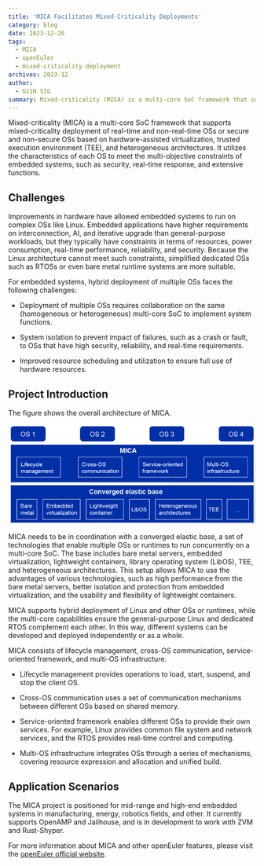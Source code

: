 ```yaml
---
title: 'MICA Facilitates Mixed-Criticality Deployments'
category: blog
date: 2023-12-26
tags:
  - MICA
  - openEuler
  - mixed-criticality deployment
archives: 2023-12
author:
  - G11N SIG
summary: Mixed-criticality (MICA) is a multi-core SoC framework that supports mixed-criticality deployment of real-time and non-real-time OSs or secure and non-secure OSs based on hardware-assisted virtualization, trusted execution environment (TEE), and heterogeneous architectures.
---
```


Mixed-criticality (MICA) is a multi-core SoC framework that supports mixed-criticality deployment of real-time and non-real-time OSs or secure and non-secure OSs based on hardware-assisted virtualization, trusted execution environment (TEE), and heterogeneous architectures. It utilizes the characteristics of each OS to meet the multi-objective constraints of embedded systems, such as security, real-time response, and extensive functions.

## Challenges

Improvements in hardware have allowed embedded systems to run on complex OSs like Linux. Embedded applications have higher requirements on interconnection, AI, and iterative upgrade than general-purpose workloads, but they typically have constraints in terms of resources, power consumption, real-time performance, reliability, and security. Because the Linux architecture cannot meet such constraints, simplified dedicated OSs such as RTOSs or even bare metal runtime systems are more suitable.

For embedded systems, hybrid deployment of multiple OSs faces the following challenges:

-	Deployment of multiple OSs requires collaboration on the same (homogeneous or heterogeneous) multi-core SoC to implement system functions.

-	System isolation to prevent impact of failures, such as a crash or fault, to OSs that have high security, reliability, and real-time requirements.

-	Improved resource scheduling and utilization to ensure full use of hardware resources.

## Project Introduction
The figure shows the overall architecture of MICA.

![](./image/image1.png)  

MICA needs to be in coordination with a converged elastic base, a set of technologies that enable multiple OSs or runtimes to run concurrently on a multi-core SoC. The base includes bare metal servers, embedded virtualization, lightweight containers, library operating system (LibOS), TEE, and heterogeneous architectures. This setup allows MICA to use the advantages of various technologies, such as high performance from the bare metal servers, better isolation and protection from embedded virtualization, and the usability and flexibility of lightweight containers.

MICA supports hybrid deployment of Linux and other OSs or runtimes, while the multi-core capabilities ensure the general-purpose Linux and dedicated RTOS complement each other. In this way, different systems can be developed and deployed independently or as a whole.

MICA consists of lifecycle management, cross-OS communication, service-oriented framework, and multi-OS infrastructure.

-	Lifecycle management provides operations to load, start, suspend, and stop the client OS.

-	Cross-OS communication uses a set of communication mechanisms between different OSs based on shared memory.

-	Service-oriented framework enables different OSs to provide their own services. For example, Linux provides common file system and network services, and the RTOS provides real-time control and computing.

-	Multi-OS infrastructure integrates OSs through a series of mechanisms, covering resource expression and allocation and unified build.

## Application Scenarios

The MICA project is positioned for mid-range and high-end embedded systems in manufacturing, energy, robotics fields, and other. It currently supports OpenAMP and Jailhouse, and is in development to work with ZVM and Rust-Shyper.

For more information about MICA and other openEuler features, please visit the 
[openEuler official website](https://www.openeuler.org/en/).
